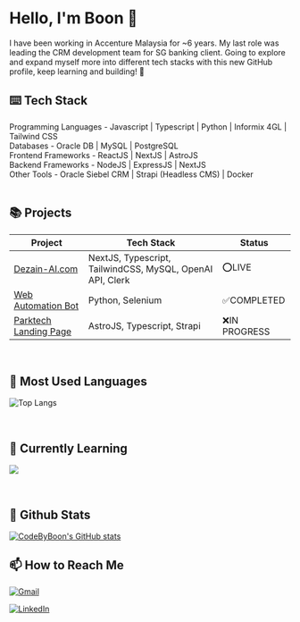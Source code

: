 # Hello, I'm Boon 👋

I have been working in Accenture Malaysia for ~6 years. My last role was leading the CRM development team for SG banking client.
Going to explore and expand myself more into different tech stacks with this new GitHub profile, keep learning and building! 🦾 
<br />

## ⌨️ Tech Stack
Programming Languages - Javascript | Typescript | Python | Informix 4GL | Tailwind CSS <br />
Databases - Oracle DB | MySQL | PostgreSQL <br />
Frontend Frameworks - ReactJS | NextJS | AstroJS <br />
Backend Frameworks - NodeJS | ExpressJS | NextJS <br />
Other Tools - Oracle Siebel CRM | Strapi (Headless CMS) | Docker <br />
<br />

## 📚 Projects
| Project    | Tech Stack | Status
| -------- | ------- | ------- |
| [Dezain-AI.com](https://dezain-ai.com/) | NextJS, Typescript, TailwindCSS, MySQL, OpenAI API, Clerk | :o:LIVE |
| [Web Automation Bot](https://github.com/codebyboon/pythonbot) | Python, Selenium | :white_check_mark:COMPLETED | 
| [Parktech Landing Page](https://github.com/parktech-my/parktech-website)  | AstroJS, Typescript, Strapi | :x:IN PROGRESS |
<br />

## 🔧 Most Used Languages
![Top Langs](https://github-readme-stats.vercel.app/api/top-langs/?username=codebyboon&size_weight=0.5&count_weight=0.5&langs_count=8)

<br />

## 🌱 Currently Learning
<p align="left">
  <a href="https://skillicons.dev">
    <img src="https://skillicons.dev/icons?i=go,rust,tauri" />
  </a>
</p>
<br />

## 🚀 Github Stats
[![CodeByBoon's GitHub stats](https://github-readme-stats.vercel.app/api?username=codebyboon&theme=midnight-purple&show_icons=true)](https://github.com/codebyboon/github-readme-stats)
<br />

## 📫 How to Reach Me
[![Gmail](https://img.shields.io/badge/Gmail-D14836?style=for-the-badge&logo=gmail&logoColor=white)](mailto:ybsaw95@gmail.com)

[![LinkedIn](https://img.shields.io/badge/linkedin-%230077B5.svg?style=for-the-badge&logo=linkedin&logoColor=white)](https://www.linkedin.com/in/yee-boon-saw)


